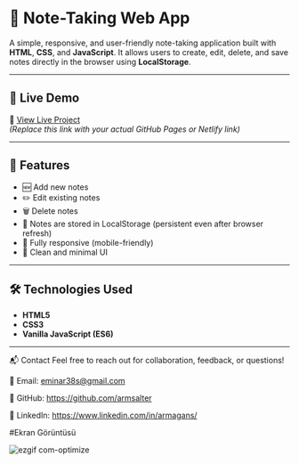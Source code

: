 # 📝 Note-Taking Web App

A simple, responsive, and user-friendly note-taking application built with **HTML**, **CSS**, and **JavaScript**. It allows users to create, edit, delete, and save notes directly in the browser using **LocalStorage**.

---

## 🚀 Live Demo

🔗 [View Live Project](https://notekeeper11.netlify.app/)  
*(Replace this link with your actual GitHub Pages or Netlify link)*

---

## 📌 Features

- 🆕 Add new notes
- ✏️ Edit existing notes
- 🗑️ Delete notes
- 💾 Notes are stored in LocalStorage (persistent even after browser refresh)
- 📱 Fully responsive (mobile-friendly)
- 🎨 Clean and minimal UI

---

## 🛠️ Technologies Used

- **HTML5**
- **CSS3**
- **Vanilla JavaScript (ES6)**

---





📬 Contact
Feel free to reach out for collaboration, feedback, or questions!

📧 Email: eminar38s@gmail.com

🔗 GitHub: https://github.com/armsalter

💼 LinkedIn: https://www.linkedin.com/in/armagans/


#Ekran Görüntüsü

![ezgif com-optimize](https://github.com/user-attachments/assets/472775ef-41d7-4233-9aa8-6f5442621396)

